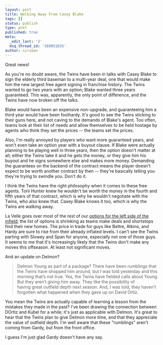 ```yaml
---
layout: post
title: Walking Away From Casey Blake
tags: []
status: publish
type: post
published: true
meta:
  _edit_last: '2'
  dsq_thread_id: '269051835'
author: sirsean
---
```

Great news!

As you're no doubt aware, the Twins have been in talks with Casey Blake to sign the elderly third baseman to a multi-year deal, one that would make him the new largest free agent signing in franchise history. The Twins wanted to go two years with an option; Blake wanted three years guaranteed. This was, apparently, the only point of difference, and the Twins have now broken off the talks.

Blake would have been an expensive non-upgrade, and guaranteeing him a third year would have been foolhardy. It's good to see the Twins sticking to their guns here, and not caving to the demands of Blake's agent. Too often, teams look at their list of needs and allow themselves to be held hostage by agents who think they set the prices -- the teams set the prices.

Also, I'm really annoyed by players who want more guaranteed years, and won't even take an option year with a buyout clause. If Blake were actually planning to be playing well in three years, then the option doesn't matter at all; either the Twins take it and he gets the money, or they give him his buyout and he signs somewhere else and makes more money. Demanding the guarantees on the backend of the contract means the player doesn't expect to be worth another contract by then -- they're basically telling you they're trying to swindle you. Don't do it.

I think the Twins have the right philosophy when it comes to these free agents. Torii Hunter knew he wouldn't be worth the money in the fourth and fifth years of that contract, which is why he wouldn't negotiate with the Twins, who also knew that. Casey Blake knows it too, which is why the Twins are walking away.

La Velle goes over most of the rest of our <a href="http://blogs2.startribune.com/blogs/neal/2008/12/06/twins-break-off-talks-with-casey-blake/">options for the left side of the infield</a>; the list of options is shrinking as teams make deals and shortstops find their new homes. The price in trade for guys like Beltre, Atkins, and Hardy are sure to rise from their already inflated levels. I can't see the Twins parting with Slowey and Span for anyone, especially not one of those guys. It seems to me that it's increasingly likely that the Twins don't make any moves this offseason. At least not significant moves.

And an update on Delmon?
<blockquote>Delmon Young as part of a package? There have been rumblings that the Twins have shopped him around, but I was told yesterday and this morning that’s not true. Yes, the Twins have fielded calls about Young. But they aren’t giving him away. They like the possibility of having great outfield depth next season. And, I was told, they haven’t forgotten what happened when they gave up on David Ortiz.</blockquote>
You mean the Twins are actually capable of learning a lesson from the mistakes they made in the past? I've been drawing the connection between DOrtiz and Kubel for a while; it's just as applicable with Delmon. It's great to hear that the Twins plan to give Delmon more time, and that they appreciate the value of outfield depth. I'm well aware that these "rumblings" aren't coming from Gardy, but from the front office.

I guess I'm just glad Gardy doesn't have any say.
